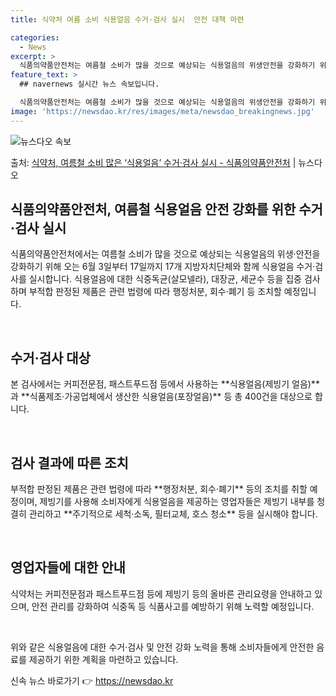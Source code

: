 ```yaml
---
title: 식약처 여름 소비 식용얼음 수거·검사 실시  안전 대책 마련

categories:
  - News
excerpt: >
  식품의약품안전처는 여름철 소비가 많을 것으로 예상되는 식용얼음의 위생안전을 강화하기 위해 오는 6월 3일부터…
feature_text: >
  ## navernews 실시간 뉴스 속보입니다.

  식품의약품안전처는 여름철 소비가 많을 것으로 예상되는 식용얼음의 위생안전을 강화하기 위해 오는 6월 3일부터…
image: 'https://newsdao.kr/res/images/meta/newsdao_breakingnews.jpg'
---
```


![뉴스다오 속보](https://newsdao.kr/res/images/meta/newsdao_breakingnews.jpg)

<p>출처: <a href="https://newsdao.kr/3964" rel="dofollow">식약처, 여름철 소비 많은 ‘식용얼음’ 수거·검사 실시 - 식품의약품안전처</a> | 뉴스다오</p>

<h2 data-ke-size="size26">식품의약품안전처, 여름철 식용얼음 안전 강화를 위한 수거·검사 실시</h2>

식품의약품안전처에서는 여름철 소비가 많을 것으로 예상되는 식용얼음의 위생·안전을 강화하기 위해 오는 6월 3일부터 17일까지 17개 지방자치단체와 함께 식용얼음 수거·검사를 실시합니다. 식용얼음에 대한 식중독균(살모넬라), 대장균, 세균수 등을 집중 검사하며 부적합 판정된 제품은 관련 법령에 따라 행정처분, 회수·폐기 등 조치할 예정입니다.

<p data-ke-size="size16">&nbsp;</p>

<h2 data-ke-size="size21">수거·검사 대상</h2>
본 검사에서는 커피전문점, 패스트푸드점 등에서 사용하는 **식용얼음(제빙기 얼음)**과 **식품제조·가공업체에서 생산한 식용얼음(포장얼음)** 등 총 400건을 대상으로 합니다.

<p data-ke-size="size16">&nbsp;</p>

<h2 data-ke-size="size21">검사 결과에 따른 조치</h2>
부적합 판정된 제품은 관련 법령에 따라 **행정처분, 회수·폐기** 등의 조치를 취할 예정이며, 제빙기를 사용해 소비자에게 식용얼음을 제공하는 영업자들은 제빙기 내부를 청결히 관리하고 **주기적으로 세척·소독, 필터교체, 호스 청소** 등을 실시해야 합니다.

<p data-ke-size="size16">&nbsp;</p>

<h2 data-ke-size="size21">영업자들에 대한 안내</h2>
식약처는 커피전문점과 패스트푸드점 등에 제빙기 등의 올바른 관리요령을 안내하고 있으며, 안전 관리를 강화하여 식중독 등 식품사고를 예방하기 위해 노력할 예정입니다.

<p data-ke-size="size16">&nbsp;</p>

위와 같은 식용얼음에 대한 수거·검사 및 안전 강화 노력을 통해 소비자들에게 안전한 음료를 제공하기 위한 계획을 마련하고 있습니다. 

신속 뉴스 바로가기 👉 <a href="https://newsdao.kr" rel="dofollow">https://newsdao.kr</a>



